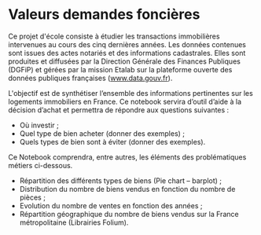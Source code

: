# Valeurs demandes foncières

Ce projet d'école consiste à étudier les transactions immobilières intervenues au cours des cinq dernières années. 
Les données contenues sont issues des actes notariés et des informations cadastrales. Elles sont produites et diffusées par la Direction Générale des Finances Publiques (DGFiP) et gérées par la mission Etalab sur la plateforme ouverte des données publiques françaises (www.data.gouv.fr).

L'objectif est de synthétiser l’ensemble des informations pertinentes sur les logements immobiliers en France. Ce notebook servira d’outil d’aide à la décision d’achat et permettra de répondre aux questions suivantes :
*   Où investir ;
*   Quel type de bien acheter (donner des exemples) ;
*   Quels types de bien sont à éviter (donner des exemples).

Ce Notebook comprendra, entre autres, les éléments des problématiques métiers ci-dessous.
*   Répartition des différents types de biens (Pie chart – barplot) ;
*   Distribution du nombre de biens vendus en fonction du nombre de pièces ;
*   Evolution du nombre de ventes en fonction des années ;
*   Répartition géographique du nombre de biens vendus sur la France métropolitaine (Librairies Folium).
